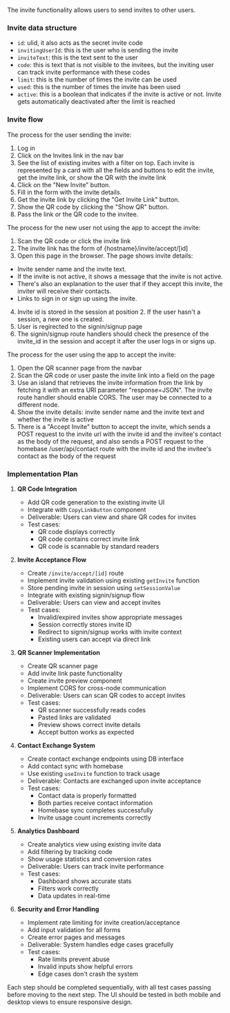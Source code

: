 The invite functionality allows users to send invites to other users.

### Invite data structure

*   `id`: ulid, it also acts as the secret invite code
*   `invitingUserId`: this is the user who is sending the invite
*   `inviteText`: this is the text sent to the user
*   `code`: this is text that is not visible to the invitees, but the inviting user can track invite performance with these codes
*   `limit`: this is the number of times the invite can be used
*   `used`: this is the number of times the invite has been used
*   `active`: this is a boolean that indicates if the invite is active or not. Invite gets automatically deactivated after the limit is reached

### Invite flow

The process for the user sending the invite:

1.  Log in
2.  Click on the Invites link in the nav bar
3.  See the list of existing invites with a filter on top. Each invite is represented by a card with all the fields and buttons to edit the invite, get the invite link, or show the QR with the invite link
4.  Click on the "New Invite" button.
5.  Fill in the form with the invite details.
6.  Get the invite link by clicking the "Get Invite Link" button.
7.  Show the QR code by clicking the "Show QR" button.
8.  Pass the link or the QR code to the invitee.

The process for the new user not using the app to accept the invite:

1.  Scan the QR code or click the invite link
2.  The invite link has the form of {hostname}/invite/accept/[id] 
3.  Open this page in the browser. The page shows invite details: 
- Invite sender name and the invite text. 
- If the invite is not active, it shows a message that the invite is not active. 
- There's also an explanation to the user that if they accept this invite, 
the inviter will receive their contacts. 
- Links to sign in or sign up using the invite.
4. Invite id is stored in the session at position 2. If the user hasn't a session, a new one is created.
5. User is regirected to the signin/signup page
6. The signin/signup route handlers should check the presence of the invite_id in the session and accept it after the user logs in or signs up.

The process for the user using the app to accept the invite:
1. Open the QR scanner page from the navbar
2. Scan the QR code or user paste the invite link into a field on the page
3. Use an island that retrieves the invite information from the link by fetching it with an extra URI parameter "response=JSON". The invite route handler should enable CORS. The user may be connected to a different node.
4. Show the invite details: invite sender name and the invite text and whether the invite is active
5. There is a "Accept Invite" button to accept the invite, which sends a POST request to the invite url with the invite id and the invitee's contact as the body of the request, and also sends a POST request to the homebase /user/api/contact route with the invite id and the invitee's contact as the body of the request

### Implementation Plan

1. **QR Code Integration**
   - Add QR code generation to the existing invite UI
   - Integrate with `CopyLinkButton` component
   - Deliverable: Users can view and share QR codes for invites
   - Test cases:
     - QR code displays correctly
     - QR code contains correct invite link
     - QR code is scannable by standard readers

2. **Invite Acceptance Flow**
   - Create `/invite/accept/[id]` route
   - Implement invite validation using existing `getInvite` function
   - Store pending invite in session using `setSessionValue`
   - Integrate with existing signin/signup flow
   - Deliverable: Users can view and accept invites
   - Test cases:
     - Invalid/expired invites show appropriate messages
     - Session correctly stores invite ID
     - Redirect to signin/signup works with invite context
     - Existing users can accept via direct link

3. **QR Scanner Implementation**
   - Create QR scanner page
   - Add invite link paste functionality
   - Create invite preview component
   - Implement CORS for cross-node communication
   - Deliverable: Users can scan QR codes to accept invites
   - Test cases:
     - QR scanner successfully reads codes
     - Pasted links are validated
     - Preview shows correct invite details
     - Accept button works as expected

4. **Contact Exchange System**
   - Create contact exchange endpoints using DB interface
   - Add contact sync with homebase
   - Use existing `useInvite` function to track usage
   - Deliverable: Contacts are exchanged upon invite acceptance
   - Test cases:
     - Contact data is properly formatted
     - Both parties receive contact information
     - Homebase sync completes successfully
     - Invite usage count increments correctly

5. **Analytics Dashboard**
   - Create analytics view using existing invite data
   - Add filtering by tracking code
   - Show usage statistics and conversion rates
   - Deliverable: Users can track invite performance
   - Test cases:
     - Dashboard shows accurate stats
     - Filters work correctly
     - Data updates in real-time

6. **Security and Error Handling**
   - Implement rate limiting for invite creation/acceptance
   - Add input validation for all forms
   - Create error pages and messages
   - Deliverable: System handles edge cases gracefully
   - Test cases:
     - Rate limits prevent abuse
     - Invalid inputs show helpful errors
     - Edge cases don't crash the system

Each step should be completed sequentially, with all test cases passing before moving to the next step. The UI should be tested in both mobile and desktop views to ensure responsive design.
